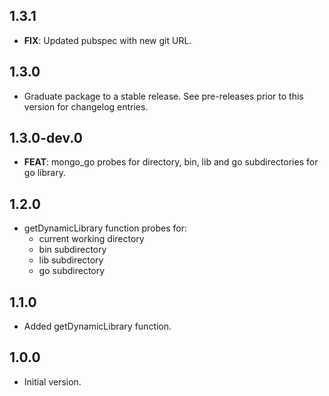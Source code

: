## 1.3.1

 - **FIX**: Updated pubspec with new git URL.

## 1.3.0

 - Graduate package to a stable release. See pre-releases prior to this version for changelog entries.

## 1.3.0-dev.0

 - **FEAT**: mongo_go probes for <cwd> directory, bin, lib and go subdirectories for go library.

## 1.2.0

- getDynamicLibrary function probes for:
    - current working directory
    - bin subdirectory
    - lib subdirectory
    - go subdirectory

## 1.1.0

- Added getDynamicLibrary function.

## 1.0.0

- Initial version.
